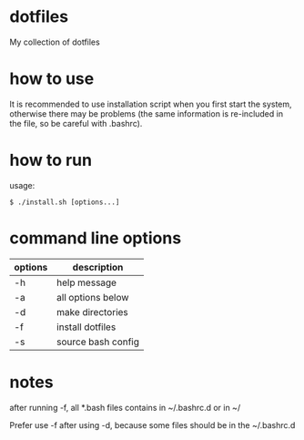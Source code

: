 # dotfiles

My collection of dotfiles

# how to use

It is recommended to use installation script when you first start the system, otherwise there may be problems (the same information is re-included in the file, so be careful with .bashrc).

# how to run

usage:
```shell
$ ./install.sh [options...]
```

# command line options

| options | description |
| --- | --- |
| -h | help message |
| -a | all options below |
| -d | make directories |
| -f | install dotfiles |
| -s | source bash config |

# notes

after running -f, all *.bash files contains in ~/.bashrc.d or in ~/

Prefer use -f after using -d, because some files should be in the ~/.bashrc.d

